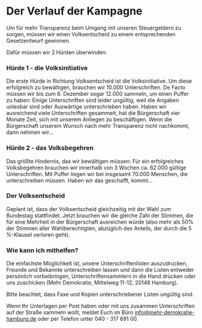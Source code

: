 # Der Verlauf der Kampagne
Um für mehr Transparenz beim Umgang mit unseren Steuergeldern zu sorgen, müssen wir einen Volksentscheid zu einem entsprechenden Gesetzentwurf gewinnen.

Dafür müssen wir 2 Hürden überwinden:


### Hürde 1 - die Volksinitiative
Die erste Hürde in Richtung Volksentscheid ist die Volksinitiative. Um diese erfolgreich zu bewältigen, brauchen wir 10.000 Unterschriften. De Facto müssen wir bis zum 6. Dezember sogar 12.000 sammeln, um einen Puffer zu haben:  Einige Unterschriften sind leider ungültig, weil die Angaben unlesbar sind oder Auswärtige unterschrieben haben. Haben wir ausreichend viele Unterschriften gesammelt, hat die Bürgerschaft vier Monate Zeit, sich mit unserem Anliegen zu beschäftigen. Wenn die Bürgerschaft unserem Wunsch nach mehr Transparenz nicht nachkommt, dann nehmen wir...


### Hürde 2 - das Volksbegehren
Das größte Hindernis, das wir bewältigen müssen: Für ein erfolgreiches Volksbegehren brauchen wir innerhalb von 3 Wochen ca. 62.000 gültige Unterschriften. Mit Puffer liegen wir bei insgesamt 70.000 Menschen, die unterschreiben müssen. Haben wir das geschafft, kommt...


### Der Volksentscheid
Geplant ist, dass der Volksentscheid gleichzeitig mit der Wahl zum Bundestag stattfindet. Jetzt brauchen wir die gleiche Zahl der Stimmen, die für eine Mehrheit in der Bürgerschaft ausreichen würde (also mehr als 50% der Stimmen aller Wahlberechtigten, abzüglich des Anteils, der durch die 5 %-Klausel verloren geht).

### Wie kann ich mithelfen?
Die einfachste Möglichkeit ist, unsere Unterschriftenlisten auszudrucken, Freunde und Bekannte unterschreiben lassen und dann die Listen entweder persönlich vorbeibringen, Unterschriftensammlern in die Hand drücken oder uns zuschicken (Mehr Demokratie, Mittelweg 11-12, 20148 Hamburg).

Bitte beachtet, dass Faxe und Kopien unterschriebener Listen ungültig sind.

Wenn Ihr Unterlagen per Post haben oder mit uns zusammen Unterschriften auf der Straße sammeln wollt, meldet Euch im Büro info@mehr-demokratie-hamburg.de oder per Telefon unter 040 - 317 691 00.
